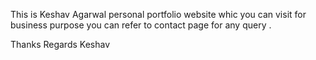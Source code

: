 This is Keshav Agarwal personal portfolio website whic you can visit for business purpose you can refer to contact page for any query .

Thanks
Regards 
Keshav
